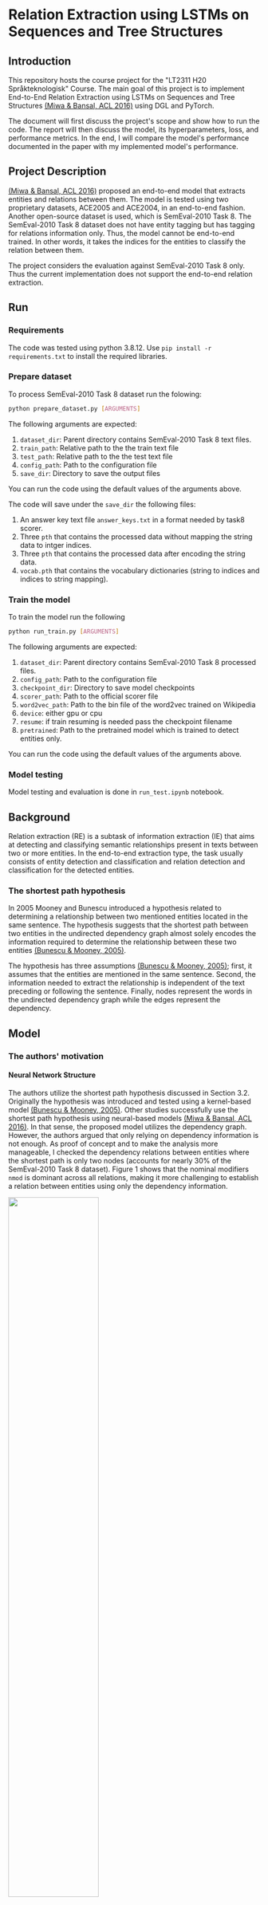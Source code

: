 # Relation Extraction using LSTMs on Sequences and Tree Structures

## Introduction

This repository hosts the course project for the "LT2311 H20 Språkteknologisk"
Course. The main goal of this project is to implement End-to-End Relation
Extraction using LSTMs on Sequences and Tree Structures [(Miwa & Bansal, ACL
2016)](#1) using DGL and PyTorch.

The document will first discuss the project's scope and show how to run the
code. The report will then discuss the model, its hyperparameters, loss, and
performance metrics. In the end, I will compare the model's performance
documented in the paper with my implemented model's performance.

## Project Description

[(Miwa & Bansal, ACL 2016)](#1) proposed an end-to-end model that extracts
entities and relations between them. The model is tested using two proprietary
datasets, ACE2005 and ACE2004, in an end-to-end fashion. Another open-source
dataset is used, which is SemEval-2010 Task 8. The SemEval-2010 Task 8 dataset
does not have entity tagging but has tagging for relations information only.
Thus, the model cannot be end-to-end trained. In other words, it takes the
indices for the entities to classify the relation between them.

The project considers the evaluation against SemEval-2010 Task 8 only. Thus the
current implementation does not support the end-to-end relation extraction.

## Run

### Requirements

The code was tested using python 3.8.12. Use `pip install -r requirements.txt`
to install the required libraries.

### Prepare dataset

To process SemEval-2010 Task 8 dataset run the folowing:

```bash
python prepare_dataset.py [ARGUMENTS]
```

The following arguments are expected:

  1. `dataset_dir`: Parent directory contains SemEval-2010 Task 8 text files.
  2. `train_path`: Relative path to the the train text file
  3. `test_path`: Relative path to the the test text file
  4. `config_path`: Path to the configuration file
  5. `save_dir`: Directory to save the output files

You can run the code using the default values of the arguments above.

The code will save under the `save_dir` the following files:

  1. An answer key text file `answer_keys.txt` in a format needed by task8
     scorer.
  2. Three `pth` that contains the processed data without mapping the string
     data to intger indices.
  3. Three `pth` that contains the processed data after encoding the string
     data.
  4. `vocab.pth` that contains the vocabulary dictionaries (string to indices
     and indices to string mapping).

### Train the model

To train the model run the following

```bash
python run_train.py [ARGUMENTS]
```

The following arguments are expected:

  1. `dataset_dir`: Parent directory contains SemEval-2010 Task 8 processed
     files.
  2. `config_path`: Path to the configuration file
  3. `checkpoint_dir`: Directory to save model checkpoints
  4. `scorer_path`: Path to the official scorer file
  5. `word2vec_path`: Path to the bin file of the word2vec trained on Wikipedia
  6. `device`: either gpu or cpu
  7. `resume`: if train resuming is needed pass the checkpoint filename
  8. `pretrained`: Path to the pretrained model which is trained to detect
     entities only.

You can run the code using the default values of the arguments above.

### Model testing

Model testing and evaluation is done in `run_test.ipynb` notebook.

## Background

Relation extraction (RE) is a subtask of information extraction (IE) that aims
at detecting and classifying semantic relationships present in texts between
two or more entities. In the end-to-end extraction type, the task usually
consists of entity detection and classification and relation detection and
classification for the detected entities.

### The shortest path hypothesis

In 2005 Mooney and Bunescu introduced a hypothesis related to determining a
relationship between two mentioned entities located in the same sentence. The
hypothesis suggests that the shortest path between two entities in the
undirected dependency graph almost solely encodes the information required to
determine the relationship between these two entities [(Bunescu & Mooney,
2005)](#2).

The hypothesis has three assumptions [(Bunescu & Mooney, 2005)](#2); first, it
assumes that the entities are mentioned in the same sentence. Second, the
information needed to extract the relationship is independent of the text
preceding or following the sentence. Finally, nodes represent the words in the
undirected dependency graph while the edges represent the dependency.

## Model

### The authors' motivation

#### Neural Network Structure

The authors utilize the shortest path hypothesis discussed in Section 3.2.
Originally the hypothesis was introduced and tested using a kernel-based model
[(Bunescu & Mooney, 2005)](#2). Other studies successfully use the shortest
path hypothesis using neural-based models [(Miwa & Bansal, ACL 2016)](#1). In
that sense, the proposed model utilizes the dependency graph. However, the
authors argued that only relying on dependency information is not enough. As
proof of concept and to make the analysis more manageable, I checked the
dependency relations between entities where the shortest path is only two nodes
(accounts for nearly 30% of the SemEval-2010 Task 8 dataset).  Figure 1 shows
that the nominal modifiers `nmod` is dominant across all relations, making it
more challenging to establish a relation between entities using only the
dependency information.

<img
src="https://github.com/zarzouram/RE_Extraction_tree_and_Seq_LSTM/blob/main/imgs/depanalysis.png"
width="60%" padding="100px 100px 100px 100px">

Figure 1

Moreover, studies preceding Miwa’s and Bansal’s work ([Li et al., 2015](#3);
[Socher et al., 2012](#4); [Xu et al., 2015](#5)) show performance limitations
when extracting relation between two entities using LSTM neural networks [(Miwa
& Bansal, ACL 2016)](#1). The authors suggest that having such low performance
is due to focusing only on utilizing one linguistic structure (a tree structure
in this case) to extract the relation. The authors were able to push this low
performance to exceed state-of-the-art (when publishing their study) by jointly
modeling both entities and relations utilizing both sequence and tree LSTM.

#### Tree structure

Unlike sequential LSTMs, the tree-LSTMs do not process the words in sequential
order. Instead, they process them according to their location in the tree data
structure representing the complex linguistic unit, like the dependency tree in
our example. Tai et al. introduce two types of tree-LSTMs: the child-sum and
N-ary LSTMs [(Tai et al., 2015)](#6). N-ary tree-LSTM needs a fixed number of
children for each node; thus, it is ideal for processing binarized constituency
trees. The child-sum can deal with different numbers of children, where the
state for each child has its weight in the forget gate. Thus, the child-sum
LSTM can selectively demolish or include the states of each child node. When
operating on the dependency tree, the child-sum LSTM can attend to certain
dependency relations more than others.

However, the goal is to attend to all nodes that belong to the shortest
path. This goal is achieved by sharing weights for the nodes that belong to the
shortest path and assigning different weights for all other nodes.

### The Original Model

The model consists of the following modules:

1. **A sequence layer**: a bidirectional one-layer LSTM. The layer
   creates learning embeddings for words and POS tags. The word
   embeddings are initialized by the pre-trained word2vec embeddings
   trained on Wikipedia.

2. **An entity detection layer**: two fully connected layers stacked
   above the sequence layer. The first layer has a tanh activation
   function. The layer detects the entity labels for each token.

3. **A dependency layer**: A bidirectional tree-LSTM creates a learning
   representation for a tree structure containing the two target words.
   The tree-LSTM concatenates the dependency label embedding, the
   corresponding Bi-LSTM hidden states, and the related word label
   prediction from the entity detection layer. The tree structure could
   be as follows:

    1. The shortest path between the target words in the dependency
        tree.

    2. The dependency subtree under the lowest common ancestor of the
        target word pair.

    3. The full dependency tree of the whole sentence.

4. **A relation label detection layer**: two fully connected layers
   stacked above the dependency layer. The first layer has a tanh
   activation function. The layer detects the relation label of the two
   target words.

When the model detects the relation label in an end-to-end fashion, the
dependency layer processes the tree structures for each possible
combination of the last words of the detected entities.

## Changes and pitfalls

As discussed abovel, I built a pipeline to test my model implementation —mainly
reimplementing Miwa’s and Bansal’s work [(Miwa & Bansal, ACL 2016)](#1).  Three
datasets were used: ACE 2004, ACE 2005, and SemEval-2010 Task 8.
Unfortunately, ACE 2004 and ACE 2005 are proprietary datasets, so I used
SemEval-2010 Task 8 only.

As SemEval-2010 Task 8 does not have entity labeling, the implementation
pipeline does not support the end-to-end operation. The dependency layer
expects to have the target word indices instead of processing the detected
entities combinations. Also, I omit the entity detection layer.  Figure 1 shows
the model architecture.

<img
src="https://github.com/zarzouram/RE_Extraction_tree_and_Seq_LSTM/blob/main/imgs/model.png"
width="100%" padding="100px 100px 100px 100px">

Figure 1: Model Architecture. Parts highlighted in green are not impelemented.
Edited from [(Miwa & Bansal, ACL 2016)](#1).

One of the pitfalls of using a "non-end-to-end" pipeline is that the
model designed by the authors depends on pre-training of the entity
detection module, and skipping the pretraining phase could negatively
affect the performance. Also, the dependency layer will not take the
detected entity labels as inputs.

I used negative sampling in my implementation. The paper states the
following:

> "*we assign two labels to each word pair in prediction since we
> consider both left-to-right and right-to-left directions.*"

The above statement is hard to interpret for me. Suppose we have
detected/have two entities *e*<sub>*right*</sub> and
*e*<sub>*left*</sub>, so we will construct two pairs: the first
pair (*p*<sub>1</sub>) is
(*e*<sub>*right*</sub>,*e*<sub>*left*</sub>) and the
second pair (*p*<sub>2</sub>) is
(*e*<sub>*left*</sub>,*e*<sub>*right*</sub>). The truth
relation label we have is
*R*(*e*<sub>*left*</sub>,*e*<sub>*right*</sub>). According
to the statement above, I am unsure how to assign the label to the pairs
*p*<sub>1</sub> and *p*<sub>2</sub>. In my implementation, I assigned
the relation label *R* to *p*<sub>2</sub> (according to the direction)
and assigned the relation label *Other* to the other pair, which
is *p*<sub>1</sub>.

Also, I misunderstood the shortest path hypothesis. I thought I should find the
path between the two entities in a directed dependency graph.  However, the
hypothesis originally stated that the path is extracted from an undirected
version of the dependency graph [(Bunescu & Mooney, 2005)](#2). This affects
the implementation because you cannot find a path for a pair, say
(*w*<sub>1</sub>,*w*<sub>2</sub>), and the *w*<sub>2</sub> is directly
connected to *w*<sub>1</sub> in the dependency graph. Thus, I built one graph
for every two pairs and differentiated between the pairs by swapping the
location of the hidden state vectors generated by the top-down treeLSTM when
concatenating them in one vector to send them to the relation label detection
layer. The implementation should consider building a separate tree (shortest
path) for each pair.

## Datasets

The dataset has nine relation labels constructed between two nominals
plus the "Other" label for no relation. It has 8,000 training samples
and 2,717 test samples. Eight hundred samples are randomly selected from
the training dataset to form the development dataset. The dataset has
its official scorer which produced the following:

- Confusion matrix

- Precision, recall, and F1 score for each label

- F1-score (Macro-F1) on the nine relation types.

## Testing

The implemented model achieved a Macro-F1 score of 0.763 comparing to 0.844.
The difference in perfromance chould be due to the differences in
implementation as disscussed above.

## References

<a id="1">(Miwa & Bansal, ACL 2016)</a> Miwa, M., & Bansal, M. (2016).
End-to-end relation extraction using lstms on sequences and tree structures.
arXiv preprint [arXiv:1601.00770v3](https://arxiv.org/abs/1601.00770).

<a id="2">(Bunescu & Mooney, 2005)</a> R. C. Bunescu and R. J. Mooney, “A
shortest path dependency kernel for relation extraction,” in *Proceedings of
the conference on human language technology and empirical methods in natural
language processing*, 2005, pp. 724–731.

<a id="3">(Li et al., 2015)</a> J. Li, M.-T. Luong, D. Jurafsky, and E. Hovy,
“When Are Tree Structures Necessary for Deep Learning of Representations?,”
*arXiv:1503.00185 \[cs\]*, Aug. 2015, Accessed: May 25, 2022.  \[Online\].
Available: <http://arxiv.org/abs/1503.00185>.

<a id="4">(Socher et al., 2012)</a> Y. Xu, L. Mou, G. Li, Y. Chen, H. Peng, and
Z. Jin, “Classifying relations via long short term memory networks along
shortest dependency paths,” in *Proceedings of the 2015 conference on empirical
methods in natural language processing*, 2015, pp. 1785–1794.

<a id="5">(Xu et al., 2015)</a> R. Socher, B. Huval, C. D. Manning, and A. Y.
Ng, “Semantic compositionality through recursive matrix-vector spaces,” in
*Proceedings of the 2012 joint conference on empirical methods in natural
language processing and computational natural language learning*, 2012, pp.
1201–1211.

<a id="6">(Tai et al., 2015)</a> K. S. Tai, R. Socher, and C. D. Manning,
“Improved Semantic Representations From Tree-Structured Long Short-Term Memory
Networks,” *arXiv:1503.00075 \[cs\]*, May 2015, Accessed: May 25, 2022.
\[Online\].  Available: <http://arxiv.org/abs/1503.00075>.
